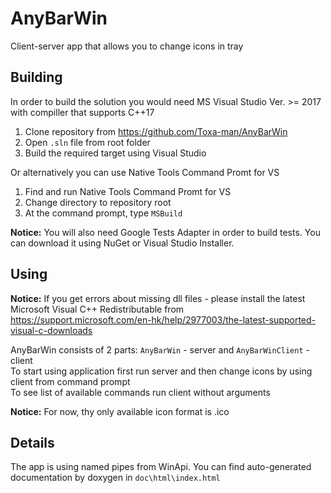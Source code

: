 # AnyBarWin
Client-server app that allows you to change icons in tray

## Building
In order to build the solution you would need MS Visual Studio Ver. >= 2017 with compiller that supports C++17  
1. Clone repository from https://github.com/Toxa-man/AnyBarWin  
2. Open `.sln` file from root folder
3. Build the required target using Visual Studio  

Or alternatively you can use Native Tools Command Promt for VS  
1. Find and run Native Tools Command Promt for VS
2. Change directory to repository root
3. At the command prompt, type `MSBuild`

**Notice:** You will also need Google Tests Adapter in order to build tests. You can download it using NuGet or Visual Studio Installer. 

## Using
**Notice:** If you get errors about missing dll files - please install the latest Microsoft Visual C++ Redistributable from https://support.microsoft.com/en-hk/help/2977003/the-latest-supported-visual-c-downloads  
  
AnyBarWin consists of 2 parts: `AnyBarWin` - server and `AnyBarWinClient` - client    
To start using application first run server and then change icons by using client from command prompt  
To see list of available commands run client without arguments  


**Notice:** For now, thy only available icon format is .ico

## Details
The app is using named pipes from WinApi. You can find auto-generated documentation by doxygen in `doc\html\index.html`
